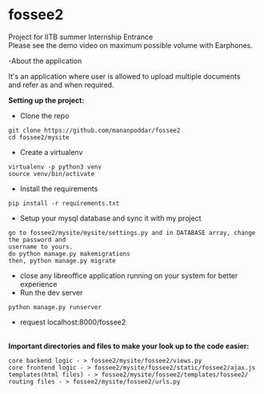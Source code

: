 # fossee2

Project for IITB summer Internship Entrance<br>
Please see the demo video on maximum possible volume with Earphones.<br>

-About the application

It's an application where user is allowed to upload multiple documents<br>
and refer as and when required.

<b> Setting up the project:</b>


- Clone the repo
``` 
git clone https://github.com/mananpoddar/fossee2
cd fossee2/mysite
```
- Create a virtualenv
```
virtualenv -p python3 venv
source venv/bin/activate
```

- Install the requirements
```
pip install -r requirements.txt
```
- Setup your mysql database and sync it with my project
```
go to fossee2/mysite/mysite/settings.py and in DATABASE array, change the password and 
username to yours.
do python manage.py makemigrations
then, python manage.py migrate
```

- close any libreoffice application running on your system for better experience
- Run the dev server 
```
python manage.py runserver
```
- request localhost:8000/fossee2
<br><br>


<b> Important directories and files to make your look up to the code easier:</b>
```
core backend logic - > fossee2/mysite/fossee2/views.py
core frontend logic - > fossee2/mysite/fossee2/static/fossee2/ajax.js
templates(html files) - > fossee2/mysite/fossee2/templates/fossee2/
routing files - > fossee2/mysite/fossee2/urls.py

```

